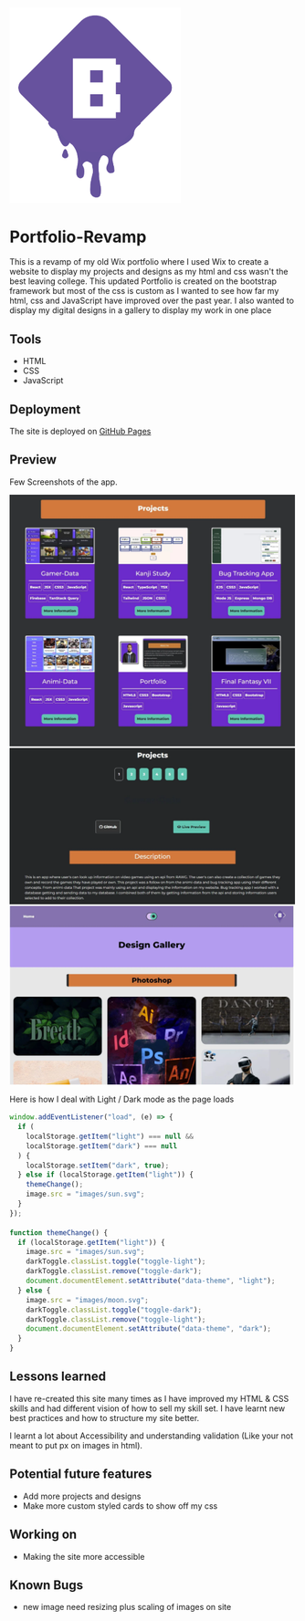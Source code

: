 <img src="images/logo.png" width="300">

# Portfolio-Revamp

This is a revamp of my old Wix portfolio where I used Wix to create a website to display my projects and designs as my html and css wasn't the best leaving college. This updated Portfolio is created on the bootstrap framework but most of the css is custom as I wanted to see how far my html, css and JavaScript have improved over the past year. I also wanted to display my digital designs in a gallery to display my work in one place

## Tools

- HTML
- CSS
- JavaScript

## Deployment

The site is deployed on [GitHub Pages](https://brendononeill.github.io/Portfolio-Revamp/)

## Preview

Few Screenshots of the app.

<img src="images/port1.webp" width="500">
<img src="images/port2.webp" width="500">
<img src="images/port3.webp" width="500">

Here is how I deal with Light / Dark mode as the page loads

```javascript
window.addEventListener("load", (e) => {
  if (
    localStorage.getItem("light") === null &&
    localStorage.getItem("dark") === null
  ) {
    localStorage.setItem("dark", true);
  } else if (localStorage.getItem("light")) {
    themeChange();
    image.src = "images/sun.svg";
  }
});

function themeChange() {
  if (localStorage.getItem("light")) {
    image.src = "images/sun.svg";
    darkToggle.classList.toggle("toggle-light");
    darkToggle.classList.remove("toggle-dark");
    document.documentElement.setAttribute("data-theme", "light");
  } else {
    image.src = "images/moon.svg";
    darkToggle.classList.toggle("toggle-dark");
    darkToggle.classList.remove("toggle-light");
    document.documentElement.setAttribute("data-theme", "dark");
  }
}
```

## Lessons learned

I have re-created this site many times as I have improved my HTML & CSS skills and had different vision of how to sell my skill set. I have learnt new best practices and how to structure my site better.

I learnt a lot about Accessibility and understanding validation (Like your not meant to put px on images in html).

## Potential future features

- Add more projects and designs
- Make more custom styled cards to show off my css


## Working on


- Making the site more accessible

## Known Bugs
- new image need resizing plus scaling of images on site 

